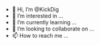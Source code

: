 - 👋 Hi, I’m @KickDig
- 👀 I’m interested in ...
- 🌱 I’m currently learning ...
- 💞️ I’m looking to collaborate on ...
- 📫 How to reach me ...

<!---
KickDig/KickDig is a ✨ special ✨ repository because its `README.md` (this file) appears on your GitHub profile.
You can click the Preview link to take a look at your changes.
--->
